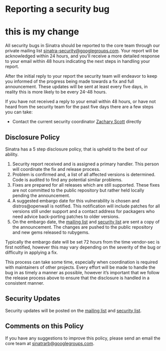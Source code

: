 # Reporting a security bug
# this is my change

All security bugs in Sinatra should be reported to the core team through our private mailing list [sinatra-security@googlegroups.com](https://groups.google.com/group/sinatra-security). Your report will be acknowledged within 24 hours, and you’ll receive a more detailed response to your email within 48 hours indicating the next steps in handling your report.

After the initial reply to your report the security team will endeavor to keep you informed of the progress being made towards a fix and full announcement. These updates will be sent at least every five days, in reality this is more likely to be every 24-48 hours.

If you have not received a reply to your email within 48 hours, or have not heard from the security team for the past five days there are a few steps you can take:

* Contact the current security coordinator [Zachary Scott](mailto:zzak@ruby-lang.org) directly

## Disclosure Policy

Sinatra has a 5 step disclosure policy, that is upheld to the best of our ability.

1. Security report received and is assigned a primary handler. This person will coordinate the fix and release process.
2. Problem is confirmed and, a list of all affected versions is determined. Code is audited to find any potential similar problems.
3. Fixes are prepared for all releases which are still supported. These fixes are not committed to the public repository but rather held locally pending the announcement.
4. A suggested embargo date for this vulnerability is chosen and distros@openwall is notified. This notification will include patches for all versions still under support and a contact address for packagers who need advice back-porting patches to older versions.
5. On the embargo date, the [mailing list][mailing-list] and [security list][security-list] are sent a copy of the announcement. The changes are pushed to the public repository and new gems released to rubygems.

Typically the embargo date will be set 72 hours from the time vendor-sec is first notified, however this may vary depending on the severity of the bug or difficulty in applying a fix.

This process can take some time, especially when coordination is required with maintainers of other projects. Every effort will be made to handle the bug in as timely a manner as possible, however it’s important that we follow the release process above to ensure that the disclosure is handled in a consistent manner.

## Security Updates

Security updates will be posted on the [mailing list][mailing-list] and [security list][security-list].

## Comments on this Policy

If you have any suggestions to improve this policy, please send an email the core team at [sinatrarb@googlegroups.com](https://groups.google.com/group/sinatrarb).


[mailing-list]: http://groups.google.com/group/sinatrarb/topics
[security-list]: http://groups.google.com/group/sinatra-security/topics
